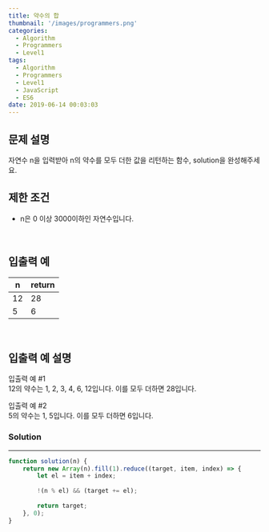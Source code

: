 ```yaml
---
title: 약수의 합
thumbnail: '/images/programmers.png'
categories:
  - Algorithm
  - Programmers
  - Level1
tags:
  - Algorithm
  - Programmers
  - Level1
  - JavaScript
  - ES6
date: 2019-06-14 00:03:03
---
```


## 문제 설명
자연수 n을 입력받아 n의 약수를 모두 더한 값을 리턴하는 함수, solution을 완성해주세요.

<!-- more -->

## 제한 조건
- n은 0 이상 3000이하인 자연수입니다.

<br/>

## 입출력 예

| n | return |
| --- | --- |
| 12 | 28 |
| 5 | 6 |

<br/>


## 입출력 예 설명

입출력 예 #1<br/>
12의 약수는 1, 2, 3, 4, 6, 12입니다. 이를 모두 더하면 28입니다.<br/>

입출력 예 #2<br/>
5의 약수는 1, 5입니다. 이를 모두 더하면 6입니다.<br/>

### Solution

---

```javascript
function solution(n) {
    return new Array(n).fill(1).reduce((target, item, index) => {
        let el = item + index;
        
        !(n % el) && (target += el);
        
        return target;
    }, 0);
}
```